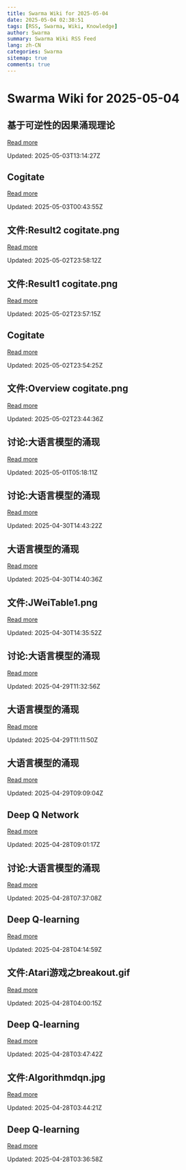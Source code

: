 ```yaml
---
title: Swarma Wiki for 2025-05-04
date: 2025-05-04 02:38:51
tags: [RSS, Swarma, Wiki, Knowledge]
author: Swarma
summary: Swarma Wiki RSS Feed
lang: zh-CN
categories: Swarma
sitemap: true
comments: true
---
```


# Swarma Wiki for 2025-05-04

## 基于可逆性的因果涌现理论
[Read more](https://wiki.swarma.org/index.php?title=%E5%9F%BA%E4%BA%8E%E5%8F%AF%E9%80%86%E6%80%A7%E7%9A%84%E5%9B%A0%E6%9E%9C%E6%B6%8C%E7%8E%B0%E7%90%86%E8%AE%BA&diff=43700&oldid=43626)

Updated: 2025-05-03T13:14:27Z

## Cogitate
[Read more](https://wiki.swarma.org/index.php?title=Cogitate&diff=43696&oldid=43685)

Updated: 2025-05-03T00:43:55Z

## 文件:Result2 cogitate.png
[Read more](https://wiki.swarma.org/index.php?title=%E6%96%87%E4%BB%B6:Result2_cogitate.png&diff=43687&oldid=0)

Updated: 2025-05-02T23:58:12Z

## 文件:Result1 cogitate.png
[Read more](https://wiki.swarma.org/index.php?title=%E6%96%87%E4%BB%B6:Result1_cogitate.png&diff=43686&oldid=0)

Updated: 2025-05-02T23:57:15Z

## Cogitate
[Read more](https://wiki.swarma.org/index.php?title=Cogitate&diff=43685&oldid=43353)

Updated: 2025-05-02T23:54:25Z

## 文件:Overview cogitate.png
[Read more](https://wiki.swarma.org/index.php?title=%E6%96%87%E4%BB%B6:Overview_cogitate.png&diff=43679&oldid=0)

Updated: 2025-05-02T23:44:36Z

## 讨论:大语言模型的涌现
[Read more](https://wiki.swarma.org/index.php?title=%E8%AE%A8%E8%AE%BA:%E5%A4%A7%E8%AF%AD%E8%A8%80%E6%A8%A1%E5%9E%8B%E7%9A%84%E6%B6%8C%E7%8E%B0&diff=43678&oldid=43676)

Updated: 2025-05-01T05:18:11Z

## 讨论:大语言模型的涌现
[Read more](https://wiki.swarma.org/index.php?title=%E8%AE%A8%E8%AE%BA:%E5%A4%A7%E8%AF%AD%E8%A8%80%E6%A8%A1%E5%9E%8B%E7%9A%84%E6%B6%8C%E7%8E%B0&diff=43676&oldid=43673)

Updated: 2025-04-30T14:43:22Z

## 大语言模型的涌现
[Read more](https://wiki.swarma.org/index.php?title=%E5%A4%A7%E8%AF%AD%E8%A8%80%E6%A8%A1%E5%9E%8B%E7%9A%84%E6%B6%8C%E7%8E%B0&diff=43675&oldid=43672)

Updated: 2025-04-30T14:40:36Z

## 文件:JWeiTable1.png
[Read more](https://wiki.swarma.org/index.php?title=%E6%96%87%E4%BB%B6:JWeiTable1.png&diff=43674&oldid=0)

Updated: 2025-04-30T14:35:52Z

## 讨论:大语言模型的涌现
[Read more](https://wiki.swarma.org/index.php?title=%E8%AE%A8%E8%AE%BA:%E5%A4%A7%E8%AF%AD%E8%A8%80%E6%A8%A1%E5%9E%8B%E7%9A%84%E6%B6%8C%E7%8E%B0&diff=43673&oldid=43663)

Updated: 2025-04-29T11:32:56Z

## 大语言模型的涌现
[Read more](https://wiki.swarma.org/index.php?title=%E5%A4%A7%E8%AF%AD%E8%A8%80%E6%A8%A1%E5%9E%8B%E7%9A%84%E6%B6%8C%E7%8E%B0&diff=43672&oldid=43671)

Updated: 2025-04-29T11:11:50Z

## 大语言模型的涌现
[Read more](https://wiki.swarma.org/index.php?title=%E5%A4%A7%E8%AF%AD%E8%A8%80%E6%A8%A1%E5%9E%8B%E7%9A%84%E6%B6%8C%E7%8E%B0&diff=43671&oldid=43614)

Updated: 2025-04-29T09:09:04Z

## Deep Q Network
[Read more](https://wiki.swarma.org/index.php?title=Deep_Q_Network&diff=43664&oldid=43659)

Updated: 2025-04-28T09:01:17Z

## 讨论:大语言模型的涌现
[Read more](https://wiki.swarma.org/index.php?title=%E8%AE%A8%E8%AE%BA:%E5%A4%A7%E8%AF%AD%E8%A8%80%E6%A8%A1%E5%9E%8B%E7%9A%84%E6%B6%8C%E7%8E%B0&diff=43663&oldid=43613)

Updated: 2025-04-28T07:37:08Z

## Deep Q-learning
[Read more](https://wiki.swarma.org/index.php?title=Deep_Q-learning&diff=43659&oldid=43656)

Updated: 2025-04-28T04:14:59Z

## 文件:Atari游戏之breakout.gif
[Read more](https://wiki.swarma.org/index.php?title=%E6%96%87%E4%BB%B6:Atari%E6%B8%B8%E6%88%8F%E4%B9%8Bbreakout.gif&diff=43657&oldid=0)

Updated: 2025-04-28T04:00:15Z

## Deep Q-learning
[Read more](https://wiki.swarma.org/index.php?title=Deep_Q-learning&diff=43656&oldid=43653)

Updated: 2025-04-28T03:47:42Z

## 文件:Algorithmdqn.jpg
[Read more](https://wiki.swarma.org/index.php?title=%E6%96%87%E4%BB%B6:Algorithmdqn.jpg&diff=43654&oldid=0)

Updated: 2025-04-28T03:44:21Z

## Deep Q-learning
[Read more](https://wiki.swarma.org/index.php?title=Deep_Q-learning&diff=43653&oldid=43648)

Updated: 2025-04-28T03:36:58Z

